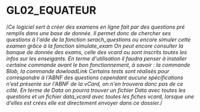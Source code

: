 # GL02_EQUATEUR
/*Ce logiciel sert à créer des examens en ligne fait par des questions pré remplis dans une base de donnée. Il permet donc de chercher ses questions à l'aide de la fonction serach_questions ou encore simuler cette examen grâce à la fonction simulate_exam 
On peut encore consulter la banque de donnée des exams, celle des vcard ou sont inscrits toutes les infos sur les enseigants. 
En terme d'utilisation  il faudra penser à installer certaine commande avant le bon fonctionnement, à savoir :  la commande Blob, la commande dowloadLink
Certains tests sont réalisés pour correspondre à l'ABNF des questions cependant aucune spécifications n'est présente sur l'ABNF de la vCard, on n'en trouvera donc pas de ce côté.
En terme de Data on pourra trouver un fichier Data avec toutes les questions et un fichier data_vcard avec toutes les fiches vcard, lorsque une d'elles est crées elle est directement envoyer dans ce dossier.*/
